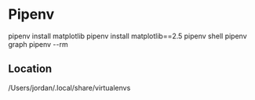 # Pipenv

pipenv install matplotlib
pipenv install matplotlib==2.5
pipenv shell
pipenv graph
pipenv --rm

## Location

/Users/jordan/.local/share/virtualenvs
